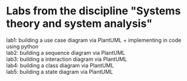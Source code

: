 # Labs from the discipline "Systems theory and system analysis"
lab1: building a use case diagram via PlantUML + implementing in code using python <br />
lab2: building a sequence diagram via PlantUML <br />
lab3: building a interaction diagram via PlantUML <br />
lab4: building a class diagram via PlantUML <br />
lab5: building a state diagram via PlantUML <br />
